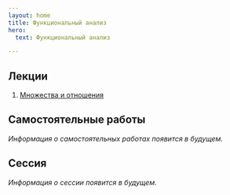 ```yaml
---
layout: home
title: Функциональный анализ
hero:
  text: Функциональный анализ

---
```


## Лекции

1. [Множества и отношения](./2025/lectures/01/)
<!--2. [Теория меры и интегрирование](./2025/lectures/02/)-->

## Самостоятельные работы
*Информация о самостоятельных работах появится в будущем.*

## Сессия

*Информация о сессии появится в будущем.*
